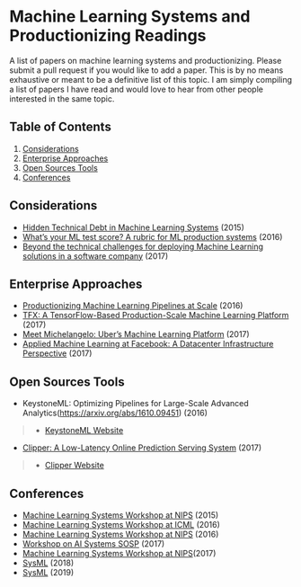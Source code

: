 # Machine Learning Systems and Productionizing Readings
A list of papers on machine learning systems and productionizing. Please submit a pull request if you would like to add a paper. This is by no means exhaustive or meant to be a definitive list of this topic. I am simply compiling a list of papers I have read and would love to hear from other people interested in the same topic.


## <a name='TOC'>Table of Contents</a>

  1. [Considerations](#considerations)
  2. [Enterprise Approaches](#enterprise)
  3. [Open Sources Tools](#open-source)
  4. [Conferences](#conferences)

## <a name='considerations'> Considerations
* [Hidden Technical Debt in Machine Learning Systems](https://papers.nips.cc/paper/5656-hidden-technical-debt-in-machine-learning-systems) (2015)
* [What’s your ML test score? A rubric for ML production systems](https://research.google.com/pubs/pub45742.html) (2016)
* [Beyond the technical challenges for deploying Machine Learning solutions in a software company](https://arxiv.org/abs/1708.02363) (2017)

## <a name='enterprise'> Enterprise Approaches
* [Productionizing Machine Learning Pipelines at Scale](https://docs.google.com/viewer?a=v&pid=sites&srcid=ZGVmYXVsdGRvbWFpbnxtbHN5czIwMTZ8Z3g6MjE3ZDYxM2I0YTExZDlh) (2016)
* [TFX: A TensorFlow-Based Production-Scale Machine Learning Platform](http://www.kdd.org/kdd2017/papers/view/tfx-a-tensorflow-based-production-scale-machine-learning-platform) (2017)
* [Meet Michelangelo: Uber’s Machine Learning Platform](https://eng.uber.com/michelangelo/) (2017)
* [Applied Machine Learning at Facebook: A Datacenter Infrastructure Perspective](https://research.fb.com/wp-content/uploads/2017/12/hpca-2018-facebook.pdf) (2017)

## <a name='open-source'> Open Sources Tools
* KeystoneML: Optimizing Pipelines for Large-Scale Advanced Analytics(https://arxiv.org/abs/1610.09451) (2016)
> * [KeystoneML Website](http://keystone-ml.org/)
* [Clipper: A Low-Latency Online Prediction Serving System](https://www.usenix.org/conference/nsdi17/technical-sessions/presentation/crankshaw) (2017)
> * [Clipper Website](http://clipper.ai/)

## <a name='confrences'> Conferences
* [Machine Learning Systems Workshop at NIPS](http://learningsys.org/2015/) (2015)
* [Machine Learning Systems Workshop at ICML](https://sites.google.com/site/mlsys2016/) (2016)
* [Machine Learning Systems Workshop at NIPS](https://sites.google.com/site/mlsysnips2016/) (2016)
* [Workshop on AI Systems SOSP](http://learningsys.org/sosp17/) (2017)
* [Machine Learning Systems Workshop at NIPS](http://learningsys.org/nips17/)(2017)
* [SysML](http://www.sysml.cc/2018/) (2018)
* [SysML](http://www.sysml.cc/) (2019)